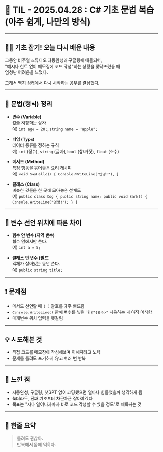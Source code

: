 # 📅 TIL - 2025.04.28 : C# 기초 문법 복습 (아주 쉽게, 나만의 방식)

---

## 📝💡 기초 잡기! 오늘 다시 배운 내용

그동안 비주얼 스튜디오 자동완성과 구글링에 매몰되어,  
"예시나 힌트 없이 메모장에 코드 작성"하는 상황을 맞닥뜨렸을 때  
엄청난 어려움을 느꼈다.

그래서 백지 상태에서 다시 시작하는 공부를 결심했다.

---

## 📌 문법(형식) 정리

- **변수 (Variable)**  
  값을 저장하는 상자  
  예) `int age = 20;`, `string name = "apple";`

- **타입 (Type)**  
  데이터 종류를 정하는 규칙  
  예) `int` (정수), `string` (글자), `bool` (참/거짓), `float` (소수)

- **메서드 (Method)**  
  특정 행동을 묶어놓은 요리 레시피  
  예) `void SayHello() { Console.WriteLine("안녕!"); }`

- **클래스 (Class)**  
  비슷한 것들을 한 곳에 모아놓은 설계도  
  예) `public class Dog { public string name; public void Bark() { Console.WriteLine("멍멍!"); } }`

---

## 📌 변수 선언 위치에 따른 차이

- **함수 안 변수 (지역 변수)**  
  함수 안에서만 쓴다.  
  예) `int a = 5;`

- **클래스 안 변수 (필드)**  
  객체가 살아있는 동안 쓴다.  
  예) `public string title;`

---

## ❗ 문제점

- 메서드 선언할 때 `( )` 괄호를 자주 빠뜨림
- `Console.WriteLine()` 안에 변수를 넣을 때 `$"{변수}"` 사용하는 게 아직 어색함
- 매개변수 위치 입력을 헷갈림

---

## 💡 시도해본 것

- 직접 코드를 메모장에 작성해보며 이해하려고 노력
- 문제를 틀려도 포기하지 않고 여러 번 반복

---

## 🧠 느낀 점

- 자동완성, 구글링, 챗GPT 없이 코딩했으면 얼마나 힘들었을까 생각하게 됨
- 늦더라도, 진짜 기초부터 차근차근 잡아야겠다
- 목표는 "자다 일어나자마자 바로 코드 작성할 수 있을 정도"로 체득하는 것

---

## 🚀 한줄 요약

> 틀려도 괜찮아.  
> 반복해서 몸에 익히자.
